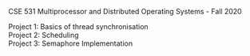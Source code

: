 CSE 531 Multiprocessor and Distributed Operating Systems - Fall 2020

Project 1: Basics of thread synchronisation<br />
Project 2: Scheduling<br />
Project 3: Semaphore Implementation<br />
